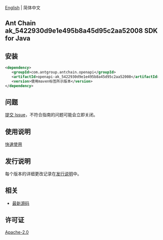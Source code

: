 [English](README.md) | 简体中文

## Ant Chain ak_5422930d9e1e495b8a45d95c2aa52008 SDK for Java

## 安装

```xml
<dependency>
   <groupId>com.antgroup.antchain.openapi</groupId>
   <artifactId>openapi-ak_5422930d9e1e495b8a45d95c2aa52008</artifactId>
   <version>使用maven标签所示版本</version>
</dependency>
```

## 问题

[提交 Issue](https://github.com/alipay/antchain-openapi-prod-sdk/issues/new)，不符合指南的问题可能会立即关闭。

## 使用说明

[快速使用](https://github.com/alipay/antchain-openapi-prod-sdk)

## 发行说明

每个版本的详细更改记录在[发行说明](./ChangeLog.txt)中。

## 相关

- [最新源码](https://github.com/alipay/antchain-openapi-prod-sdk/)

## 许可证

[Apache-2.0](http://www.apache.org/licenses/LICENSE-2.0)
